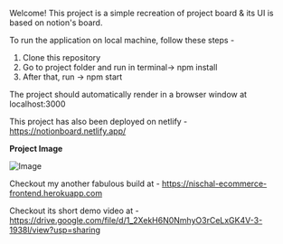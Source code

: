 Welcome! 
This project is a simple recreation of project board & its UI is based on notion's board.

To run the application on local machine, follow these steps - 
1. Clone this repository
2. Go to project folder and run in terminal-> npm install
3. After that, run -> npm start

The project should automatically render in a browser window at localhost:3000

This project has also been deployed on netlify - https://notionboard.netlify.app/

**Project Image**

![Image](https://res.cloudinary.com/idean/image/upload/v1621878574/Notion-1_h3ct3a.png)

Checkout my another fabulous build at - https://nischal-ecommerce-frontend.herokuapp.com

Checkout its short demo video at -  https://drive.google.com/file/d/1_2XekH6N0NmhyO3rCeLxGK4V-3-1938l/view?usp=sharing

